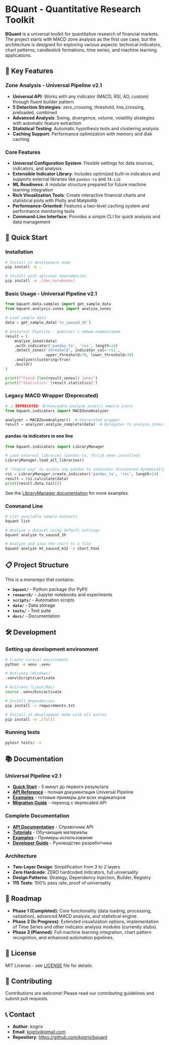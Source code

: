 # BQuant - Quantitative Research Toolkit

**BQuant** is a universal toolkit for quantitative research of financial markets. The project starts with MACD zone analysis as the first use case, but the architecture is designed for exploring various aspects: technical indicators, chart patterns, candlestick formations, time series, and machine learning applications.

## 🔧 Key Features

### Zone Analysis - Universal Pipeline v2.1
- **Universal API**: Works with any indicator (MACD, RSI, AO, custom) through fluent builder pattern
- **5 Detection Strategies**: zero_crossing, threshold, line_crossing, preloaded, combined
- **Advanced Analysis**: Swing, divergence, volume, volatility strategies with automatic feature extraction
- **Statistical Testing**: Automatic hypothesis tests and clustering analysis
- **Caching Support**: Performance optimization with memory and disk caching

### Core Features
- **Universal Configuration System**: Flexible settings for data sources, indicators, and analysis
- **Extensible Indicator Library**: Includes optimized built-in indicators and supports external libraries like `pandas-ta` and `TA-Lib`
- **ML Readiness**: A modular structure prepared for future machine learning integration
- **Rich Visualization Tools**: Create interactive financial charts and statistical plots with Plotly and Matplotlib
- **Performance-Oriented**: Features a two-level caching system and performance monitoring tools
- **Command-Line Interface**: Provides a simple CLI for quick analysis and data management

## 🚀 Quick Start

### Installation

```bash
# Install in development mode
pip install -e .

# Install with optional dependencies
pip install -e .[dev,notebooks]
```

### Basic Usage - Universal Pipeline v2.1

```python
from bquant.data.samples import get_sample_data
from bquant.analysis.zones import analyze_zones

# Load sample data
data = get_sample_data('tv_xauusd_1h')

# Universal Pipeline - работает с любым индикатором
result = (
    analyze_zones(data)
    .with_indicator('pandas_ta', 'rsi', length=14)
    .detect_zones('threshold', indicator_col='rsi', 
                  upper_threshold=70, lower_threshold=30)
    .analyze(clustering=True)
    .build()
)

print(f"Found {len(result.zones)} zones")
print(f"Statistics: {result.statistics}")
```

### Legacy MACD Wrapper (Deprecated)

```python
# ⚠️ DEPRECATED: Используйте analyze_zones() вместо этого
from bquant.indicators import MACDZoneAnalyzer

analyzer = MACDZoneAnalyzer()  # Deprecated wrapper
result = analyzer.analyze_complete(data)  # Delegates to analyze_zones()
```

#### pandas-ta indicators in one line

```python
from bquant.indicators import LibraryManager

# Load external libraries (pandas-ta, TA-Lib when installed)
LibraryManager.load_all_libraries()

# "Simple way" to access any pandas-ta indicator discovered dynamically
rsi = LibraryManager.create_indicator('pandas_ta', 'rsi', length=14)
result = rsi.calculate(data)
print(result.data.tail())
```

See the [LibraryManager documentation](docs/api/indicators/library_manager.md) for more examples.

### Command Line

```bash
# List available sample datasets
bquant list

# Analyze a dataset using default settings
bquant analyze tv_xauusd_1h

# Analyze and save the chart to a file
bquant analyze mt_xauusd_m15 -o chart.html
```

## 📋 Project Structure

This is a monorepo that contains:

- **`bquant/`** - Python package (for PyPI)
- **`research/`** - Jupyter notebooks and experiments
- **`scripts/`** - Automation scripts
- **`data/`** - Data storage
- **`tests/`** - Test suite
- **`docs/`** - Documentation

## 🛠️ Development

### Setting up development environment

```bash
# Create virtual environment
python -m venv .venv

# Activate (Windows)
.venv\Scripts\activate

# Activate (Linux/Mac)
source .venv/bin/activate

# Install dependencies
pip install -r requirements.txt

# Install in development mode with all extras
pip install -e .[full]
```

### Running tests

```bash
pytest tests/ -v
```

## 📚 Documentation

### Universal Pipeline v2.1
- **[Quick Start](docs/user_guide/quick_start.md)** - 5 минут до первого результата
- **[API Reference](docs/api/analysis/pipeline.md)** - полная документация Universal Pipeline
- **[Examples](examples/02a_universal_zones.py)** - готовые примеры для всех индикаторов
- **[Migration Guide](examples/02_macd_zone_analysis.py)** - переход с deprecated API

### Complete Documentation
- **[API Documentation](docs/api/)** - Справочник API
- **[Tutorials](docs/tutorials/)** - Обучающие материалы
- **[Examples](docs/examples/)** - Примеры использования
- **[Developer Guide](docs/developer_guide/)** - Руководство разработчика

### Architecture
- **Two-Layer Design**: Simplification from 3 to 2 layers
- **Zero Hardcode**: ZERO hardcoded indicators, full universality
- **Design Patterns**: Strategy, Dependency Injection, Builder, Registry
- **115 Tests**: 100% pass rate, proof of universality

## 🎯 Roadmap

- **Phase 1 (Completed)**: Core functionality (data loading, processing, validation), advanced MACD analysis, and statistical engine.
- **Phase 2 (In Progress)**: Extended visualization options, implementation of Time Series and other indicator analysis modules (currently stubs).
- **Phase 3 (Planned)**: Full machine learning integration, chart pattern recognition, and enhanced automation pipelines.

## 📄 License

MIT License - see [LICENSE](LICENSE) file for details.

## 🤝 Contributing

Contributions are welcome! Please read our contributing guidelines and submit pull requests.

## 📞 Contact

- **Author**: kogriv
- **Email**: kogriv@gmail.com
- **Repository**: https://github.com/kogriv/bquant
